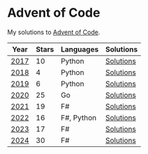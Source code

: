 # Advent of Code

My solutions to [Advent of Code](https://adventofcode.com/).

| Year | Stars | Languages | Solutions |
| ---- | ----- | --------- | --------- |
| [2017](https://adventofcode.com/2017) | 10 | Python | [Solutions](./2017) |
| [2018](https://adventofcode.com/2018) | 4 | Python | [Solutions](./2018) |
| [2019](https://adventofcode.com/2019) | 6 | Python | [Solutions](./2019) |
| [2020](https://adventofcode.com/2020) | 25 | Go | [Solutions](./2020) |
| [2021](https://adventofcode.com/2021) | 19 | F# | [Solutions](./2021) |
| [2022](https://adventofcode.com/2022) | 16 | F#, Python | [Solutions](./2022) |
| [2023](https://adventofcode.com/2023) | 17 | F# | [Solutions](./2023) |
| [2024](https://adventofcode.com/2024) | 30 | F# | [Solutions](./2024) |
